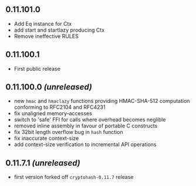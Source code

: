 ## 0.11.101.0

 - Add Eq instance for Ctx
 - add start and startlazy producing Ctx
 - Remove ineffective RULES

## 0.11.100.1

 - First public release

## 0.11.100.0 *(unreleased)*

 - new `hmac` and `hmaclazy` functions providing HMAC-SHA-512
   computation conforming to RFC2104 and RFC4231
 - fix unaligned memory-accesses
 - switch to 'safe' FFI for calls where overhead becomes neglible
 - removed inline assembly in favour of portable C constructs
 - fix 32bit length overflow bug in `hash` function
 - fix inaccurate context-size
 - add context-size verification to incremental API operations

## 0.11.7.1 *(unreleased)*

 - first version forked off `cryptohash-0.11.7` release
